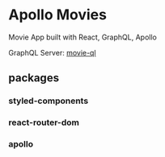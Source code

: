 # Apollo Movies

Movie App built with React, GraphQL, Apollo

GraphQL Server: [movie-ql](https://github.com/jinyongp/movie-ql)

## packages

### styled-components

### react-router-dom

### apollo
